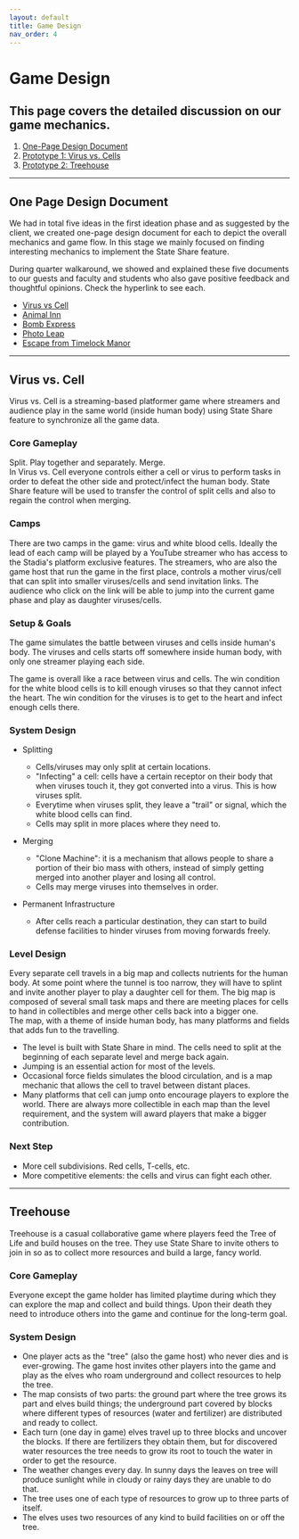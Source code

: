 ```yaml
---
layout: default
title: Game Design
nav_order: 4
---
```


# Game Design

## This page covers the detailed discussion on our game mechanics.

1. [One-Page Design Document](#one-page)
2. [Prototype 1: Virus vs. Cells](#virus)
3. [Prototype 2: Treehouse](#treehouse)

---

## One Page Design Document <a name="one-page"></a>

We had in total five ideas in the first ideation phase and as suggested by the client, we created one-page design document for each to depict the overall mechanics and game flow. In this stage we mainly focused on finding interesting mechanics to implement the State Share feature.

During quarter walkaround, we showed and explained these five documents to our guests and faculty and students who also gave positive feedback and thoughtful opinions.
Check the hyperlink to see each. <br>

- <a href="https://etc-ditto.github.io/media/process/virus-cell.png" target="_blank">Virus vs Cell</a>
- <a href="https://etc-ditto.github.io/media/process/animal-inn.png" target="_blank">Animal Inn</a>
- <a href="https://etc-ditto.github.io/media/process/bomb.png" target="_blank">Bomb Express</a>
- <a href="https://etc-ditto.github.io/media/process/photo-leap.png" target="_blank">Photo Leap</a>
- <a href="https://etc-ditto.github.io/media/process/manor.png" target="_blank">Escape from Timelock Manor</a>

---

## Virus vs. Cell <a name="virus"></a>

Virus vs. Cell is a streaming-based platformer game where streamers and audience play in the same world (inside human body) using State Share feature to synchronize all the game data.

### Core Gameplay

Split. Play together and separately. Merge. <br> In Virus vs. Cell everyone controls either a cell or virus to perform tasks in order to defeat the other side and protect/infect the human body. State Share feature will be used to transfer the control of split cells and also to regain the control when merging.

### Camps

There are two camps in the game: virus and white blood cells. Ideally the lead of each camp will be played by a YouTube streamer who has access to the Stadia's platform exclusive features. The streamers, who are also the game host that run the game in the first place, controls a mother virus/cell that can split into smaller viruses/cells and send invitation links. The audience who click on the link will be able to jump into the current game phase and play as daughter viruses/cells.

### Setup & Goals

The game simulates the battle between viruses and cells inside human's body. The viruses and cells starts off somewhere inside human body, with only one streamer playing each side.

The game is overall like a race between virus and cells. The win condition for the white blood cells is to kill enough viruses so that they cannot infect the heart. The win condition for the viruses is to get to the heart and infect enough cells there.

### System Design

- Splitting

  - Cells/viruses may only split at certain locations.
  - "Infecting" a cell: cells have a certain receptor on their body that when viruses touch it, they got converted into a virus. This is how viruses split.
  - Everytime when viruses split, they leave a "trail" or signal, which the white blood cells can find.
  - Cells may split in more places where they need to.

- Merging

  - "Clone Machine": it is a mechanism that allows people to share a portion of their bio mass with others, instead of simply getting merged into another player and losing all control.
  - Cells may merge viruses into themselves in order.

- Permanent Infrastructure
  - After cells reach a particular destination, they can start to build defense facilities to hinder viruses from moving forwards freely.

### Level Design

Every separate cell travels in a big map and collects nutrients for the human body. At some point where the tunnel is too narrow, they will have to splint and invite another player to play a daughter cell for them. The big map is composed of several small task maps and there are meeting places for cells to hand in collectibles and merge other cells back into a bigger one.<br> The map, with a theme of inside human body, has many platforms and fields that adds fun to the travelling.

- The level is built with State Share in mind. The cells need to split at the beginning of each separate level and merge back again.
- Jumping is an essential action for most of the levels.
- Occasional force fields simulates the blood circulation, and is a map mechanic that allows the cell to travel between distant places.
- Many platforms that cell can jump onto encourage players to explore the world. There are always more collectible in each map than the level requirement, and the system will award players that make a bigger contribution.

### Next Step

- More cell subdivisions. Red cells, T-cells, etc.
- More competitive elements: the cells and virus can fight each other.

---

## Treehouse <a name="treehouse"></a>

Treehouse is a casual collaborative game where players feed the Tree of Life and build houses on the tree. They use State Share to invite others to join in so as to collect more resources and build a large, fancy world.

### Core Gameplay

Everyone except the game holder has limited playtime during which they can explore the map and collect and build things. Upon their death they need to introduce others into the game and continue for the long-term goal.

### System Design

- One player acts as the "tree" (also the game host) who never dies and is ever-growing. The game host invites other players into the game and play as the elves who roam underground and collect resources to help the tree.
- The map consists of two parts: the ground part where the tree grows its part and elves build things; the underground part covered by blocks where different types of resources (water and fertilizer) are distributed and ready to collect.
- Each turn (one day in game) elves travel up to three blocks and uncover the blocks. If there are fertilizers they obtain them, but for discovered water resources the tree needs to grow its root to touch the water in order to get the resource.
- The weather changes every day. In sunny days the leaves on tree will produce sunlight while in cloudy or rainy days they are unable to do that.
- The tree uses one of each type of resources to grow up to three parts of itself.
- The elves uses two resources of any kind to build facilities on or off the tree.
